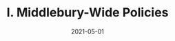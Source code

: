 ---
slug: "/pages/iii.-policies-for-the-language-schools/c.-financial-policie/c.3-withdrawals-and-refunds"
date: "2021-05-01"
title: "I. Middlebury-Wide Policies"
---
